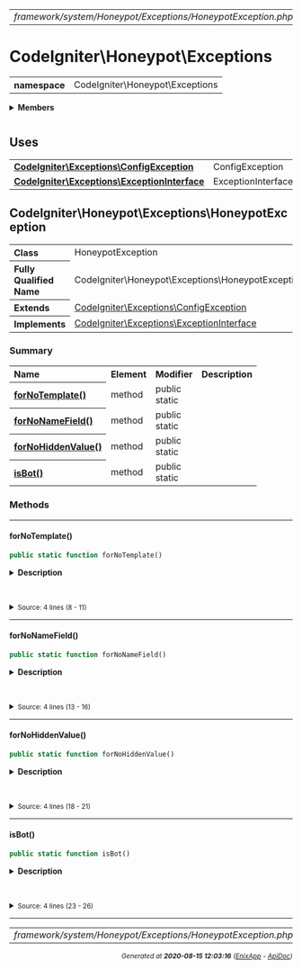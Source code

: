


 



<table>
<tr>
<td style="width:100%"><em>framework/system/Honeypot/Exceptions/HoneypotException.php</em></td>
<td><a href="../../../../../../../api/index.md">index</a></td>
<td><a href="../../../../../../../api/vendor/codeigniter4/framework/system/HTTP/UserAgent.md">prev</a></td>
<td><a href="../../../../../../../api/vendor/codeigniter4/framework/system/Honeypot/Honeypot.md">next</a></td>
</tr>
</table>







# CodeIgniter\Honeypot\Exceptions 
<table style="text-align:left">
<tr><th>namespace</th><td>CodeIgniter\Honeypot\Exceptions</td></tr>
</table>

 

<details>
<summary style="margin-bottom:12px;"><strong>Members</strong></summary>
<table>
<tr><td><a href="../../../../../../../api/vendor/codeigniter4/framework/system/Honeypot/Exceptions/HoneypotException.md">CodeIgniter\Honeypot\Exceptions\HoneypotException</a></td></tr>
</table>
</details>



 
 ## Uses

<table style="text-align:left;">
<tr>
<td>
<a href="../../../../../../../api/vendor/codeigniter4/framework/system/Exceptions/ConfigException.md"><strong>CodeIgniter\Exceptions\ConfigException</strong></a>
</td>
<td>ConfigException</td>
</tr>
<tr>
<td>
<a href="../../../../../../../api/vendor/codeigniter4/framework/system/Exceptions/ExceptionInterface.md"><strong>CodeIgniter\Exceptions\ExceptionInterface</strong></a>
</td>
<td>ExceptionInterface</td>
</tr>
</table>



 
## CodeIgniter\Honeypot\Exceptions\HoneypotException

<table style="text-align:left">
<tr><th>Class</th><td>HoneypotException</td></tr>
<tr><th>Fully Qualified Name</th><td>CodeIgniter\Honeypot\Exceptions\HoneypotException</td></tr>
<tr><th>Extends</th><td><a href="../../../../../../../api/vendor/codeigniter4/framework/system/Exceptions/ConfigException.md">CodeIgniter\Exceptions\ConfigException</a></td></tr>
<tr><th>Implements</th>
<td>
<a href="../../../../../../../api/vendor/codeigniter4/framework/system/Exceptions/ExceptionInterface.md">CodeIgniter\Exceptions\ExceptionInterface</a><br>
</td>
</tr>
</table>




### Summary


<table style="text-align:left;">
<tr>
<th>Name</th>
<th>Element</th>
<th>Modifier</th>
<th>Description</th>
</tr>


<tr>
<th><a href="#forNoTemplate"><strong>forNoTemplate</strong>()</a></th>
<td>method</td>
<td>
public<br>static

</td>
<td></td>
</tr>
<tr>
<th><a href="#forNoNameField"><strong>forNoNameField</strong>()</a></th>
<td>method</td>
<td>
public<br>static

</td>
<td></td>
</tr>
<tr>
<th><a href="#forNoHiddenValue"><strong>forNoHiddenValue</strong>()</a></th>
<td>method</td>
<td>
public<br>static

</td>
<td></td>
</tr>
<tr>
<th><a href="#isBot"><strong>isBot</strong>()</a></th>
<td>method</td>
<td>
public<br>static

</td>
<td></td>
</tr>

</table>






### Methods


<hr>

#### forNoTemplate()

```php
public static function forNoTemplate()
```

<details>
<summary style="margin-bottom:12px;"><strong>Description</strong></summary>

*No description.*


</details>



<table style="text-align:left">
</table>










<details>
<summary><small>Source: 4 lines (8 - 11)</small></summary>

```php
public static function forNoTemplate()
{
	return new static(lang('Honeypot.noTemplate'));
}
```

</details>


<hr>

#### forNoNameField()

```php
public static function forNoNameField()
```

<details>
<summary style="margin-bottom:12px;"><strong>Description</strong></summary>

*No description.*


</details>



<table style="text-align:left">
</table>










<details>
<summary><small>Source: 4 lines (13 - 16)</small></summary>

```php
public static function forNoNameField()
{
	return new static(lang('Honeypot.noNameField'));
}
```

</details>


<hr>

#### forNoHiddenValue()

```php
public static function forNoHiddenValue()
```

<details>
<summary style="margin-bottom:12px;"><strong>Description</strong></summary>

*No description.*


</details>



<table style="text-align:left">
</table>










<details>
<summary><small>Source: 4 lines (18 - 21)</small></summary>

```php
public static function forNoHiddenValue()
{
	return new static(lang('Honeypot.noHiddenValue'));
}
```

</details>


<hr>

#### isBot()

```php
public static function isBot()
```

<details>
<summary style="margin-bottom:12px;"><strong>Description</strong></summary>

*No description.*


</details>



<table style="text-align:left">
</table>










<details>
<summary><small>Source: 4 lines (23 - 26)</small></summary>

```php
public static function isBot()
{
	return new static(lang('Honeypot.theClientIsABot'));
}
```

</details>





 


 
  




<hr>

<table>
<tr>
<td style="width:100%"><em>framework/system/Honeypot/Exceptions/HoneypotException.php</em></td>
<td><a href="../../../../../../../api/index.md">index</a></td>
<td><a href="../../../../../../../api/vendor/codeigniter4/framework/system/HTTP/UserAgent.md">prev</a></td>
<td><a href="../../../../../../../api/vendor/codeigniter4/framework/system/Honeypot/Honeypot.md">next</a></td>
<td><a href="#">top</a></td></tr>
</table>




<div style="text-align:right;">

<small>_Generated at **2020-08-15 12:03:16**_ *([EnixApp](https://github.com/enix-app) - [ApiDoc](https://github.com/enix-app/apidoc))*</small>
</div>